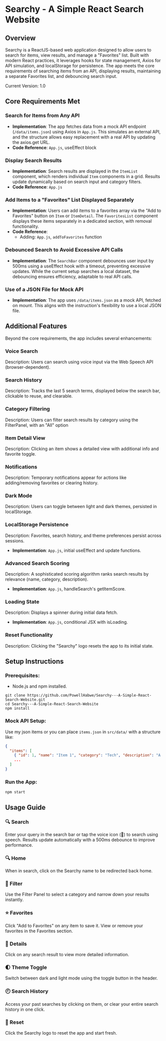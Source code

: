# Searchy - A Simple React Search Website

## Overview
Searchy is a ReactJS-based web application designed to allow users to search for items, view results, and manage a "Favorites" list. Built with modern React practices, it leverages hooks for state management, Axios for API simulation, and localStorage for persistence. The app meets the core requirements of searching items from an API, displaying results, maintaining a separate Favorites list, and debouncing search input.

Current Version: 1.0

## Core Requirements Met

### Search for Items from Any API
- **Implementation**: The app fetches data from a mock API endpoint (`/data/items.json`) using Axios in `App.js`. This simulates an external API, and the structure allows easy replacement with a real API by updating the axios.get URL.
- **Code Reference**: `App.js`, useEffect block

### Display Search Results
- **Implementation**: Search results are displayed in the `ItemList` component, which renders individual `Item` components in a grid. Results update dynamically based on search input and category filters.
- **Code Reference**: `App.js`

### Add Items to a "Favorites" List Displayed Separately
- **Implementation**: Users can add items to a favorites array via the "Add to Favorites" button on `Item` or `ItemDetail`. The `FavoritesList` component displays these items separately in a dedicated section, with removal functionality.
- **Code Reference**: 
  - Adding: `App.js`, `addToFavorites` function

### Debounced Search to Avoid Excessive API Calls
- **Implementation**: The `SearchBar` component debounces user input by 500ms using a useEffect hook with a timeout, preventing excessive updates. While the current setup searches a local dataset, the debouncing ensures efficiency, adaptable to real API calls.

### Use of a JSON File for Mock API
- **Implementation**: The app uses `/data/items.json` as a mock API, fetched on mount. This aligns with the instruction's flexibility to use a local JSON file.

## Additional Features
Beyond the core requirements, the app includes several enhancements:

### Voice Search
Description: Users can search using voice input via the Web Speech API (browser-dependent).

### Search History
Description: Tracks the last 5 search terms, displayed below the search bar, clickable to reuse, and clearable.

### Category Filtering
Description: Users can filter search results by category using the FilterPanel, with an "All" option

### Item Detail View
Description: Clicking an item shows a detailed view with additional info and favorite toggle.

### Notifications
Description: Temporary notifications appear for actions like adding/removing favorites or clearing history.

### Dark Mode
Description: Users can toggle between light and dark themes, persisted in localStorage.

### LocalStorage Persistence
Description: Favorites, search history, and theme preferences persist across sessions.
- **Implementation**: `App.js`, initial useEffect and update functions.

### Advanced Search Scoring
Description: A sophisticated scoring algorithm ranks search results by relevance (name, category, description).
- **Implementation**: `App.js`, handleSearch's getItemScore.

### Loading State
Description: Displays a spinner during initial data fetch.
- **Implementation**: `App.js`, conditional JSX with isLoading.

### Reset Functionality
Description: Clicking the "Searchy" logo resets the app to its initial state.

## Setup Instructions
### Prerequisites:
- Node.js and npm installed.

```
git clone https://github.com/PowellHabwe/Searchy---A-Simple-React-Search-Website.git
cd Searchy---A-Simple-React-Search-Website
npm install
```

### Mock API Setup:
Use my json items or you can place `items.json` in `src/data/` with a structure like:

```json
{
  "items": [
    { "id": 1, "name": "Item 1", "category": "Tech", "description": "A tech item" },
    ...
  ]
}
```

### Run the App:
```
npm start
```

## Usage Guide

### 🔍 Search
Enter your query in the search bar or tap the voice icon (🎤) to search using speech. Results update automatically with a 500ms debounce to improve performance.

### 🔍 Home
When in search, click on the Searchy name to be redirected back home.

### 🎯 Filter
Use the Filter Panel to select a category and narrow down your results instantly.

### ⭐ Favorites
Click "Add to Favorites" on any item to save it. View or remove your favorites in the Favorites section.

### 📄 Details
Click on any search result to view more detailed information.

### 🌓 Theme Toggle
Switch between dark and light mode using the toggle button in the header.

### 🕘 Search History
Access your past searches by clicking on them, or clear your entire search history in one click.

### 🔄 Reset
Click the Searchy logo to reset the app and start fresh.